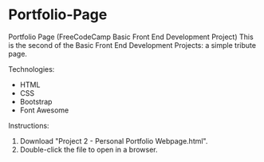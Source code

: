 # Portfolio-Page
Portfolio Page (FreeCodeCamp Basic Front End Development Project)
This is the second of the Basic Front End Development Projects: a simple tribute page.

Technologies:
- HTML
- CSS
- Bootstrap
- Font Awesome

Instructions:
1. Download "Project 2 - Personal Portfolio Webpage.html".
2. Double-click the file to open in a browser.
